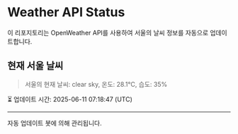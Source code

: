 
# Weather API Status

이 리포지토리는 OpenWeather API를 사용하여 서울의 날씨 정보를 자동으로 업데이트합니다.

## 현재 서울 날씨
> 서울의 현재 날씨: clear sky, 온도: 28.1°C, 습도: 35%

⏳ 업데이트 시간: 2025-06-11 07:18:47 (UTC)

---
자동 업데이트 봇에 의해 관리됩니다.
